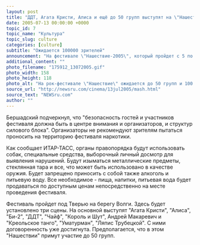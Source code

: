 ```yaml
---
layout: post
title: "ДДТ, Агата Кристи, Алиса и ещё до 50 групп выступят на \"Нашествии-2005\""
date: 2005-07-13 00:00:00 +0000
topic_id: 7
topic_name: "Культура"
topic_slug: culture
categories: [culture]
subtitle: "Ожидается 100000 зрителей"
announcement: "На фестивале \"Нашествие-2005\", который пройдет с 5 по 7 августа у поселка Эммаус под Тверью, будет дежурить вдвое больше сотрудников правоохранительных органов, чем было в прошлом году. Об этом говорилось накануне на совещании, которое провел первый заместитель губернатора Михаил Бершадский. Такие меры связаны с тем, что ожидается приезд от 70 до 100 тысяч зрителей."
additional_content: ""
photo_filename: "175912_13072005.gif"
photo_width: 158
photo_height: 118
photo_alt: "На рок-фестивале \"Нашествие\" ожидается до 50 групп и 100 тысяч зрителей"
source_url: "http://newsru.com/cinema/13jul2005/mash.html"
source_text: "NEWSru.com"
author: ""
---
```

Бершадский подчеркнул, что "безопасность гостей и участников фестиваля должна быть в центре внимания и организаторов, и структур силового блока". Организаторы не рекомендуют зрителям пытаться проносить на территорию фестиваля наркотики.

Как сообщает ИТАР-ТАСС, органы правопорядка будут использовать собак, специальные средства, выборочный личный досмотр для выявления нарушений. Будут изыматься металлические предметы, стеклянная тара и все, что может быть использовано в качестве оружия. Будет запрещено приносить с собой также алкоголь и питьевую воду. Все необходимое - пища, напитки, питьевая вода будет продаваться по доступным ценам непосредственно на месте проведения фестиваля.

Фестиваль пройдет под Тверью на берегу Волги. Здесь будет установлено три сцены. На основной выступят "Агата Кристи", "Алиса", "Би-2", "ДДТ", "Чайф", "Король и Шут", Андрей Макаревич и "Креольское танго", "Уматурман", "Ляпис Трубецкой". С ними договоренность уже достигнута. Предполагается, что в этом "Нашествии" примут участие до 50 групп.
